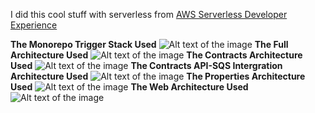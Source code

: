 I did this cool stuff with serverless from [AWS Serverless Developer Experience](https://catalog.workshops.aws/serverless-developer-experience/en-US/introduction)

**The Monorepo Trigger Stack Used**
![Alt text of the image](https://static.us-east-1.prod.workshops.aws/public/53880fb1-61c1-4bc1-80ee-122b0a94032f/static/images/monorepo-trigger-stack.png)
**The Full Architecture Used**
![Alt text of the image](https://static.us-east-1.prod.workshops.aws/public/53880fb1-61c1-4bc1-80ee-122b0a94032f/static/images/architecture.png)
**The Contracts Architecture Used**
![Alt text of the image](https://static.us-east-1.prod.workshops.aws/public/53880fb1-61c1-4bc1-80ee-122b0a94032f/static/images/architecture-contracts.png)
**The Contracts API-SQS Intergration Architecture Used**
![Alt text of the image](https://static.us-east-1.prod.workshops.aws/public/53880fb1-61c1-4bc1-80ee-122b0a94032f/static/images/contracts/api-sqs-integration.png)
**The Properties Architecture Used**
![Alt text of the image](https://static.us-east-1.prod.workshops.aws/public/53880fb1-61c1-4bc1-80ee-122b0a94032f/static/images/architecture-properties.png)
**The Web Architecture Used**
![Alt text of the image](https://static.us-east-1.prod.workshops.aws/public/53880fb1-61c1-4bc1-80ee-122b0a94032f/static/images/architecture-properties-web.png)
